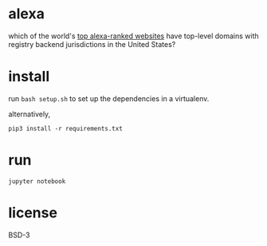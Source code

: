 # alexa

which of the world's [top alexa-ranked websites](https://www.alexa.com/topsites) have top-level domains with registry backend jurisdictions in the United States?

# install

run `bash setup.sh` to set up the dependencies in a virtualenv.

alternatively,

```
pip3 install -r requirements.txt
```

# run

```
jupyter notebook
```

# license

BSD-3
